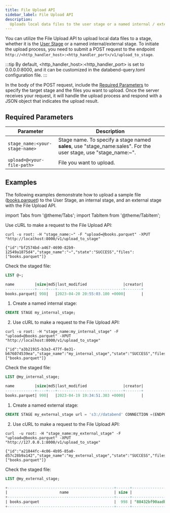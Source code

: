 ```yaml
---
title: File Upload API
sidebar_label: File Upload API
description:
  Uploads local data files to the user stage or a named internal / external stage.
---
```


You can utilize the File Upload API to upload local data files to a stage, whether it is the [User Stage](../../14-sql-commands/00-ddl/40-stage/index.md#user-stage) or a named internal/external stage. To initiate the upload process, you need to submit a POST request to the endpoint `http://<http_handler_host>:<http_handler_port>/v1/upload_to_stage`.

:::tip
By default, <http_handler_host>:<http_handler_port> is set to 0.0.0.0:8000, and it can be customized in the databend-query.toml configuration file.
:::

In the body of the POST request, include the [Required Parameters](#required-parameters) to specify the target stage and the files you want to upload. Once the server receives your request, it will handle the upload process and respond with a JSON object that indicates the upload result.

## Required Parameters

| Parameter  | Description |
| ----------- | ----------- |
| `stage_name:<your-stage-name>`  | Stage name. To specify a stage named **sales**, use "stage_name:sales". For the user stage, use "stage_name:~". |
| `upload=@<your-file-path>`  | File you want to upload.|

## Examples

The following examples demonstrate how to upload a sample file ([books.parquet](https://datafuse-1253727613.cos.ap-hongkong.myqcloud.com/data/books.parquet)) to the User Stage, an internal stage, and an external stage with the File Upload API.

import Tabs from '@theme/Tabs';
import TabItem from '@theme/TabItem';

<Tabs groupId="operating-systems">

<TabItem value="user" label="Upload to User Stage">

Use cURL to make a request to the File Upload API:

```shell title='Put books.parquet to stage'
curl -u root: -H "stage_name:~" -F "upload=@books.parquet" -XPUT "http://localhost:8000/v1/upload_to_stage"
```

```shell title='Response'
{"id":"bf2574bd-a467-4690-82b9-12549a1875d4","stage_name":"~","state":"SUCCESS","files":["books.parquet"]}
```

Check the staged file:
```sql
LIST @~;

name         |size|md5|last_modified                |creator|
-------------+----+---+-----------------------------+-------+
books.parquet| 998|   |2023-04-20 20:55:03.100 +0000|       |
```
</TabItem>

<TabItem value="internal" label="Upload to Internal Stage">

1. Create a named internal stage:
```sql
CREATE STAGE my_internal_stage;
```
2. Use cURL to make a request to the File Upload API:

```shell title='Put books.parquet to stage'
curl -u root: -H "stage_name:my_internal_stage" -F "upload=@books.parquet" -XPUT "http://localhost:8000/v1/upload_to_stage"
```

```shell title='Response'
{"id":"a3b21915-b3a3-477f-8e31-b676074539ea","stage_name":"my_internal_stage","state":"SUCCESS","files":["books.parquet"]}
```

Check the staged file:
```sql
LIST @my_internal_stage;

name         |size|md5|last_modified                |creator|
-------------+----+---+-----------------------------+-------+
books.parquet| 998|   |2023-04-19 19:34:51.303 +0000|       |
```
</TabItem>
<TabItem value="external" label="Upload to External Stage">

1. Create a named external stage:

```sql
CREATE STAGE my_external_stage url = 's3://databend' CONNECTION =(ENDPOINT_URL= 'http://127.0.0.1:9000' aws_key_id='ROOTUSER' aws_secret_key='CHANGEME123');
```
2. Use cURL to make a request to the File Upload API:

```shell title='Put books.parquet to stage'
curl  -u root: -H "stage_name:my_external_stage" -F "upload=@books.parquet" -XPUT "http://127.0.0.1:8000/v1/upload_to_stage"
```

```shell title='Response'
{"id":"a21844fc-4c06-4b95-85a0-d57c28b9a142","stage_name":"my_external_stage","state":"SUCCESS","files":["books.parquet"]}
```

Check the staged file:
```sql
LIST @my_external_stage;

+-----------------------------------------------+------+------------------------------------+-------------------------------+---------+
|                       name                    | size |                md5                 |         last_modified         | creator |
+-----------------------------------------------+------+------------------------------------+-------------------------------+---------+
| books.parquet                                 |  998 | "88432bf90aadb79073682988b39d461c" | 2023-04-24 04:57:35.447 +0000 | NULL    |
+-----------------------------------------------+------+------------------------------------+-------------------------------+---------+
```
</TabItem>
</Tabs>